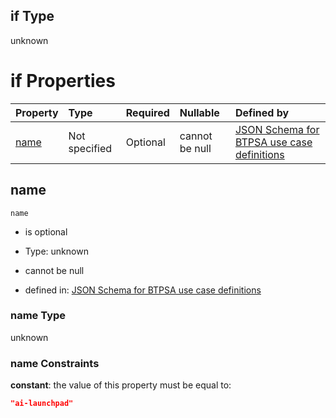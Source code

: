 ## if Type

unknown

# if Properties

| Property      | Type          | Required | Nullable       | Defined by                                                                                                                                                                                                      |
| :------------ | :------------ | :------- | :------------- | :-------------------------------------------------------------------------------------------------------------------------------------------------------------------------------------------------------------- |
| [name](#name) | Not specified | Optional | cannot be null | [JSON Schema for BTPSA use case definitions](btpsa-usecase-properties-services-items-allof-2-then-allof-2-if-properties-name.md "undefined#/properties/services/items/allOf/2/then/allOf/2/if/properties/name") |

## name



`name`

*   is optional

*   Type: unknown

*   cannot be null

*   defined in: [JSON Schema for BTPSA use case definitions](btpsa-usecase-properties-services-items-allof-2-then-allof-2-if-properties-name.md "undefined#/properties/services/items/allOf/2/then/allOf/2/if/properties/name")

### name Type

unknown

### name Constraints

**constant**: the value of this property must be equal to:

```json
"ai-launchpad"
```
